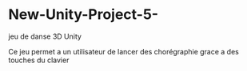 # New-Unity-Project-5-
jeu de danse 3D Unity


Ce jeu permet a un utilisateur de lancer des chorégraphie grace a des touches du clavier 
